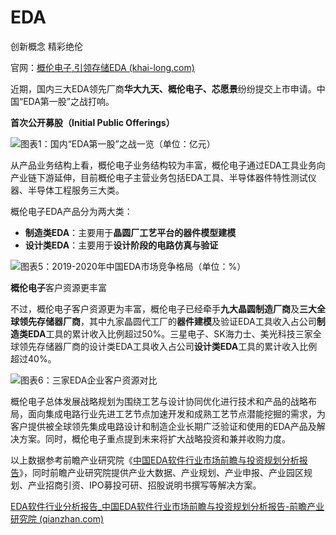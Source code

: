 # EDA

创新概念 精彩绝伦

官网：[概伦电子,引领存储EDA (khai-long.com)](https://www.khai-long.com/)



近期，国内三大EDA领先厂商**华大九天、概伦电子、芯愿景**纷纷提交上市申请。中国“EDA第一股”之战打响。

**首次公开募股（Initial Public Offerings）**

![图表1：国内“EDA第一股”之战一览（单位：亿元）](https://i.loli.net/2021/08/31/TxgfVy67G3kERHY.jpg)

从产品业务结构上看，概伦电子业务结构较为丰富，概伦电子通过EDA工具业务向产业链下游延伸，目前概伦电子主营业务包括EDA工具、半导体器件特性测试仪器、半导体工程服务三大类。

概伦电子EDA产品分为两大类：

* **制造类EDA**：主要用于**晶圆厂工艺平台的器件模型建模**
* **设计类EDA**：主要用于**设计阶段的电路仿真与验证**

![图表5：2019-2020年中国EDA市场竞争格局（单位：%）](https://i.loli.net/2021/08/31/mz4w3BdGPoRIfNc.jpg)



**概伦电子**客户资源更丰富

不过，概伦电子客户资源更为丰富，概伦电子已经牵手**九大晶圆制造厂商**及**三大全球领先存储器厂商**，其中九家晶圆代工厂的**器件建模**及验证EDA工具收入占公司**制造类EDA**工具的累计收入比例超过50%。三星电子、SK海力士、美光科技三家全球领先存储器厂商的设计类EDA工具收入占公司**设计类EDA**工具的累计收入比例超过40%。

![图表6：三家EDA企业客户资源对比](https://i.loli.net/2021/08/31/r5mHkcipbPwKXZz.jpg)

概伦电子总体发展战略规划为围绕工艺与设计协同优化进行技术和产品的战略布局，面向集成电路行业先进工艺节点加速开发和成熟工艺节点潜能挖掘的需求，为客户提供被全球领先集成电路设计和制造企业长期广泛验证和使用的EDA产品及解决方案。同时，概伦电子重点提到未来将扩大战略投资和兼并收购力度。

以上数据参考前瞻产业研究院《[中国EDA软件行业市场前瞻与投资规划分析报告](https://bg.qianzhan.com/report/detail/e00bacc30a9140e5.html)》，同时前瞻产业研究院提供产业大数据、产业规划、产业申报、产业园区规划、产业招商引资、IPO募投可研、招股说明书撰写等解决方案。

[EDA软件行业分析报告_中国EDA软件行业市场前瞻与投资规划分析报告-前瞻产业研究院 (qianzhan.com)](https://bg.qianzhan.com/report/detail/e00bacc30a9140e5.html?v=footer2)

